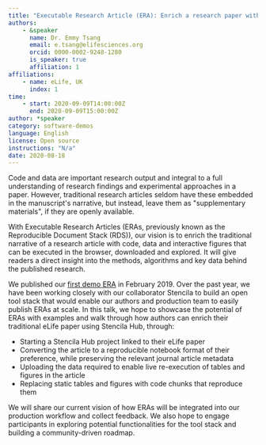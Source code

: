 ```yaml
---
title: "Executable Research Article (ERA): Enrich a research paper with code and data"
authors:
    - &speaker
      name: Dr. Emmy Tsang
      email: e.tsang@elifesciences.org
      orcid: 0000-0002-9248-1280
      is_speaker: true
      affiliation: 1
affiliations:
    - name: eLife, UK
      index: 1
time:
    - start: 2020-09-09T14:00:00Z
      end: 2020-09-09T15:00:00Z
author: *speaker
category: software-demos
language: English
license: Open source
instructions: "N/a"
date: 2020-08-18
---
```

Code and data are important research output and integral to a full understanding of research findings and experimental approaches in a paper. However, traditional research articles seldom have these embedded in the manuscript's narrative, but instead, leave them as "supplementary materials", if they are openly available.

With Executable Research Articles (ERAs, previously known as the Reproducible Document Stack (RDS)), our vision is to enrich the traditional narrative of a research article with code, data and interactive figures that can be executed in the browser, downloaded and explored. It will give readers a direct insight into the methods, algorithms and key data behind the published research.

We published our [first demo ERA][1] in February 2019. Over the past year, we have been working closely with our collaborator Stencila to build an open tool stack that would enable our authors and production team to easily publish ERAs at scale. In this talk, we hope to showcase the potential of ERAs with examples and walk through how authors can enrich their traditional eLife paper using Stencila Hub, through:

 - Starting a Stencila Hub project linked to their eLife paper
 - Converting the article to a reproducible notebook format of their
   preference, while preserving the relevant journal article metadata
 - Uploading the data required to enable live re-execution of tables and
   figures in the article
 - Replacing static tables and figures with code chunks that reproduce them

We will share our current vision of how ERAs will be integrated into our production workflow and collect feedback. We also hope to engage participants in exploring potential functionalities for the tool stack and building a community-driven roadmap.

  [1]: https://elifesci.org/reproducible-example
